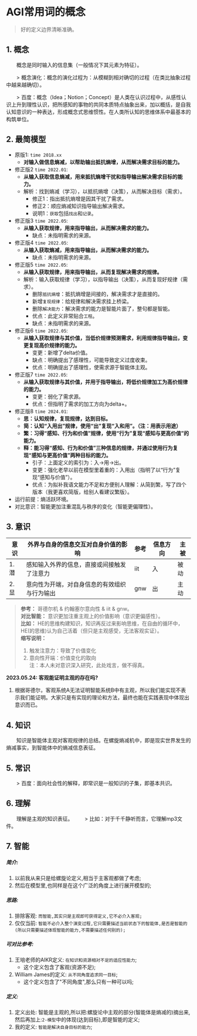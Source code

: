 # AGI常用词的概念

> 好的定义边界清晰准确。

## 1. 概念
　　概念是同时输入的信息集（一般情况下其元素为特征）。

　　> 概念演化：概念的演化过程为：从模糊到相对确切的过程（在类比抽象过程中越来越确切）。

　　> 百度：概念（Idea；Notion；Concept）是人类在认识过程中，从感性认识上升到理性认识，把所感知的事物的共同本质特点抽象出来，加以概括，是自我认知意识的一种表达，形成概念式思维惯性。在人类所认知的思维体系中最基本的构筑单位。

## 2. 最简模型

* 原版1: `time 2018.xx`
  - **对输入做信息熵减，以帮助输出抵抗熵增，从而解决需求目标的能力。**
* 修正版2 `time 2022.01`:
  - **从输入获取信息熵减，用来抵抗熵增干扰和指导输出解决需求目标的能力。**
  - 解析：找到熵减（学习），以抵抗熵增（决策），从而解决目标（需求）。  
    - 修正1：指出抵抗熵增是因其干扰了需求。
    - 修正2：顺应熵减知识指导输出解决需求。
    - 说明1：`获取`包括`找出`和`记录`。
* 修正版3 `time 2022.05`:
  - **从输入获取规律，用来指导输出，从而解决需求的能力。**
    - 缺点：未指明需求的来源。
* 修正版4 `time 2022.05`:
  - **从输入获取熵减，用来指导输出，从而解决需求的能力。**
    - 缺点：未指明需求的来源。
* 修正版5 `time 2022.05`:
  - **从输入获取规律，用来指导输出，从而复现解决需求的规律。**
  - 解析：输入获取规律（学习），以指导输出（决策），从而复现好规律（需求）。
    - 删除`抵抗熵增`：抵抗熵增是间接的，解决需求才是直接的。
    - 新增`复现规律`：给规律和解决需求挂上桥梁。
    - 删除`解决能力`：解决需求的能力是智能片面了，整句都是智能。
    - 优点：此定义非常贴合`工程`。
    - 缺点：未指明需求的来源。
* 修正版6 `time 2022.05`:
  - **从输入获取规律与其价值，当低价规律预测需求，利用规律指导输出，变更复现高价规律的能力。**
    - 变更：新增了delta价值。
    - 缺点：明确提出了感理性，可能导致定义过度收束。
    - 优点：明确提出了感理性，使需求源于智能体主观。
* 修正版7 `time 2022.05`:
  - **从输入获取规律与其价值，并用于指导输出，将低价规律加工为高价规律的能力。**
    - 变更：弱化了需求源。
    - 优点：但指明了需求的加工方向为delta+。
* 修正版8 `time 2024.01`:
  - **思：认知规律，复现规律，达到目标。**
  - **简：认知“入用出”规律，使用“出”复现“入和用”。（注：用表示用途）**
  - **繁：习得“感知、行为和价值”规律，使用“行为”复现“感知与更高价值”的能力。**
  - **释：能习得“感知、行为和价值”三种信息的规律，并通过使用行为复现“感知与更高价值”两种目标的能力。**
    - 引子：上面定义的索引为：入->用->出。
    - 变更：强化老早以前在模型里着重的：入用出（指明了以“行为”复现“感知与价值”）。
    - 优点：为拟补我语文能力不足和方便别人理解：从简到繁，写了四个版本（我更喜欢简版，给别人看建议繁版）。
* 运行前提：熵活跃环境。  
* 对比意识：智能更加注重混乱与秩序的变化（智能更偏理性）。

## 3. 意识

| 意识 | 外界与自身的信息交互对自身价值的影响 | 参考 | 信息方向 | 主被 |
| --- | --- | --- | --- | --- |
| 1. 潜 | 感知输入外界的信息，直接或间接触发了注意力 | iit | 入 | 被动 |
| 2. 显 | 意向性为开端，对自身信息的有效组织与行为输出 | gnw | 出 | 主动 |

> **参考：** 哥德尔机 & 约翰塞尔意向性 & iit & gnw。  
> **对比智能：** 意识更加注重主观上的价值影响（意识更偏感性）。  
> **比如：** HE的思维构建知识，知识再反过来影响思维，在自由的循环中，HE(的思维)认为自己活着（但只是主观感受，无法客观实证）。  
> **缩写说明：**  
> 1. 触发注意力：导致了价值变化  
> 2. 意向性开端：价值变化的取向  
> 注：本人未对意识深入研究，此处戏言，做不得真。

**2023.05.24: 客观能证明主观的存在吗?**
1. 根据哥德尔，客观系统A无法证明智能系统B中有主观，所以我们能实现不表示我们能证明。大家只是有实现的理论和方法，最终也能在实践表现中体现出意识而已。

## 4. 知识
　　知识是智能体主观对客观规律的总结。在螺旋熵减机中，即是现实世界发生的熵减事实，到智能体中的熵减信息表征。

## 5. 常识
　　> 百度：面向社会性的解释，即常识是一般知识的子集，即基本共识。

## 6. 理解
　　理解是主观的知识表征。
　　> 比如：对于千千静听而言，它理解mp3文件。

## 7. 智能

##### 简介:
1. 以前我从来只是给螺旋论定义,相当于主客观都做了考虑;
2. 然后在模型里,也同样是在这个广泛的角度上进行展开模型的;

##### 思路:
1. 排除客观: `而智能,其实只是主观即可获得定义,它不必介入客观;`
2. 仅仅当前: `智能不必介入整个演变过程,它只需要描述当前状态下的智能体,是否是智能的 (所以只需要描述体现智能的能力,不需要描述任何别的);`

##### 可对比参考:
1. 王培老师的AIKR定义: `在知识和资源相对不足的适应性能力`;
   - 这个定义包含了客观(资源不足);
2. William James的定义: `从不同角度追求同一目标`;
   - 这个定义包含了"不同角度",那么只有一种可以吗;

##### 定义:
1. 定义出处: 智能是主观的,所以把:螺旋论中主观的部分(智能体是熵减的)摘出来,然后再加上:`2-模型`中的体现(达到目标),即是智能的定义;
2. 我的定义: `智能是解决自身目标的能力`;

